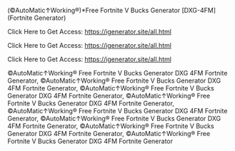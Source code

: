 (©AutoMatic↑Working®)*Free Fortnite V Bucks Generator [DXG-4FM] (Fortnite Generator)

Click Here to Get Access: https://igenerator.site/all.html

Click Here to Get Access: https://igenerator.site/all.html

Click Here to Get Access: https://igenerator.site/all.html

 ©AutoMatic↑Working® Free Fortnite V Bucks Generator DXG 4FM Fortnite Generator, ©AutoMatic↑Working® Free Fortnite V Bucks Generator DXG 4FM Fortnite Generator, ©AutoMatic↑Working® Free Fortnite V Bucks Generator DXG 4FM Fortnite Generator, ©AutoMatic↑Working® Free Fortnite V Bucks Generator DXG 4FM Fortnite Generator, ©AutoMatic↑Working® Free Fortnite V Bucks Generator DXG 4FM Fortnite Generator, ©AutoMatic↑Working® Free Fortnite V Bucks Generator DXG 4FM Fortnite Generator, ©AutoMatic↑Working® Free Fortnite V Bucks Generator DXG 4FM Fortnite Generator, ©AutoMatic↑Working® Free Fortnite V Bucks Generator DXG 4FM Fortnite Generator
